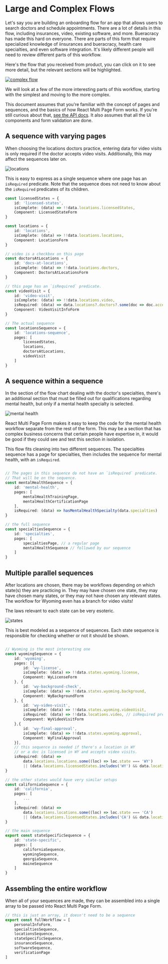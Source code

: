 # Large and Complex Flows

Let's say you are building an onboarding flow for an app that allows users to search doctors and schedule appointments. There are a lot of details in this flow, including insurances, video, existing software, and more. Bueracracy has made this hard on everyone. There are parts of this form that require specialized knowledge of iinsurances and bueracracy, health care specialties, and even software integration. It's likely different people will need to review different parts of this workflow.

Here's the flow that you received from product, you can click on it to see more detail, but the relevant sections will be highlighted.

[![complex flow](/big-form/full.png "if you're thinking \"oh my, if you have this you should build a system to handle it\", That's why we're here.")](/big-form/full.png)

We will look at a few of the more interesting parts of this workflow, starting with the simplest and moving to the more complex.

This document assumes that you're familiar with the concept of pages and sequences, and the basics of how React Multi Page Form works. If you're still curious about that, [see the API docs](/docs/api). It also assumes that all the UI components and form validation are done.

## A sequence with varying pages

When choosing the locations doctors practice, entering data for video visits is only required if the doctor accepts video visits. Additionally, this may affect the sequences later on.

![locations](/big-form/locations.png "")

This is easy to express as a single sequence where one page has an `isRequired` predicate. Note that the sequence does not need to know about the `isRequired` predicates of its children.

```typescript
const licensedStates = {
	id: 'licensed-states',
	isComplete: (data) => !!data.locations.licensedStates,
	Component: LicensedStateForm
}

const locations = {
	id: 'locations',
	isComplete: (data) => !!data.locations.locations,
	Component: LocationsForm
}

// video is a checkbox on this page
const doctorsAtLocations = {
	id: 'docs-at-locations',
	isComplete: (data) => !!data.locations.doctors,
	Component: DoctorsAtLocationsForm
}

// this page has an `isRequired` predicate.
const videoVisit = {
	id: 'video-visit',
	isComplete: (data) => !!data.locations.video,
	isRequired: (data) => data.locations?.doctors?.some(doc => doc.acceptsVideoVisits),
	Component: VideoVisitInfoForm
}

// The actual sequence
const locationsSequence = {
	id: 'locations-sequence',
	pages: [
		licensedStates,
		locations,
		doctorsAtLocations,
		videoVisit
	]
}
```


## A sequence within a sequence

In the section of the flow chart dealing with the doctor's specialties, there's an additional section that must be filled out for qualifications regarding mental health, but only if a mental health specialty is selected.

![mental health](/big-form/mental-health.png "")

React Multi Page Form makes it easy to keep the code for the mental health workflow separate from the rest of the form. This may be a section that has complex business concerns that certain people have expertise in, it would be good if they could see and test this section in isolation.


This flow fits cleaning into two different sequences. The specialties sequence has a page for specialties, then includes the sequence for mental health, with an `isRequired`.

```typescript

// The pages in this sequence do not have an `isRequired` predicate.
// That will be on the sequence.
const mentalHealthSequence = {
	id: 'mental-health',
	pages: [
		mentalHealthTrainingPage,
		mentalHealthCertificationPage
	],
	isRequired: (data) => hasMentalHealthSpecialty(data.specialties)
}

// the full sequence
const specialtiesSequence = {
	id: 'specialties',
	pages: [
		specialtiesPage, // a regular page
		mentalHealthSequence // followed by our sequence
	]
}
```

## Multiple parallel sequences

After locations are chosen, there may be workflows depending on which state(s) they are practicing in. They may have chosen one state, they may have chosen many states, or they may not have chosen any relevant states. The workflow for Wyoming even has a branch for video visits!

The laws relevant to each state can be very esoteric. 

![states](/big-form/states.png "")

This is best modeled as a sequence of sequences. Each state sequence is responsible for checking whether or not it should be shown.

```typescript

// Wyoming is the most interesting one
const wyomingSequence = {
	id: 'wyoming',
	pages: [{
		id: 'wy-license',
		isComplete: (data) => !!data.states.wyoming.license,
		Component: WyLicenseForm
	}, {
		id: 'wy-background-check',
		isComplete: (data) => !!data.states.wyoming.background,
		Component: WyBackgroundForm
	}, {
		id: 'wy-video-visit',
		isComplete: (data) => !!data.states.wyoming.videoVisit,
		isRequired: (data) => !!data.locations.video, // isRequired predicate
		Component: WyVideoVisitForm
	},{
		id: 'wy-final-approval',
		isComplete: (data) => !!data.states.wyoming.approval,
		Component: WyFinalApproval
	}],
	// this sequence is needed if there's a location in WY
	// or a doc is licensed in WY and accepts video visits.
	isRequired: (data) => 
		data.locations.locations.some((loc) => loc.state === 'WY')
		|| (data.locations.licensedStates.includes('WY') && data.locations.acceptsVideoVisits)
}

// the other states would have very similar setups
const californiaSequence = {
	id: 'california',
	pages: [
		...
	],
	isRequired: (data) => 
		data.locations.locations.some((loc) => loc.state === 'CA')
		|| (data.locations.licensedStates.includes('CA') && data.locations.acceptsVideoVisits)
}

// the main sequence
export const stateSpecificSequence = {
	id: 'state-specific',
	pages: [
		californiaSequence,
		wyomingSequence,
		georgiaSequence,
		maineSequence
	]
}
```

## Assembling the entire workflow

When all of your sequences are made, they can be assembled into a single array to be passed into React Multi Page Form.

```typescript
// this is just an array, it doesn't need to be a sequence
export const fullWorkflow = [
	personalInfoForm,
	specialtiesSequence,
	locationsSequence,
	stateSpecificSequence,
	insuranceSequence,
	softwareSequence,
	verificationPage
]
```